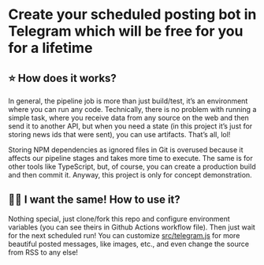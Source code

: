 # Create your scheduled posting bot in Telegram which will be free for you for a lifetime

## ⭐ How does it works?

In general, the pipeline job is more than just build/test, it’s an environment where you can run any code. Technically, there is no problem with running a simple task, where you receive data from any source on the web and then send it to another API, but when you need a state (in this project it’s just for storing news ids that were sent), you can use artifacts. That’s all, lol!

Storing NPM dependencies as ignored files in Git is overused because it affects our pipeline stages and takes more time to execute. The same is for other tools like TypeScript, but, of course, you can create a production build and then commit it. Anyway, this project is only for concept demonstration.

## 🧑‍💻 I want the same! How to use it?

Nothing special, just clone/fork this repo and configure environment variables (you can see theirs in Github Actions workflow file). Then just wait for the next scheduled run! You can customize [src/telegram.js](src/telegram.js#L11) for more beautiful posted messages, like images, etc., and even change the source from RSS to any else!

